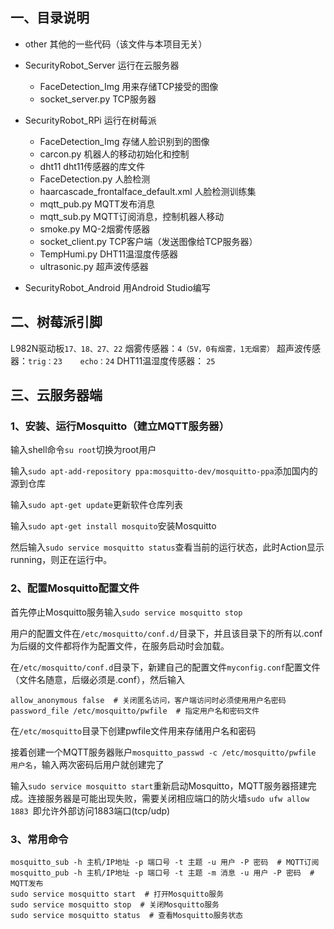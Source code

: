 ## 一、目录说明

- other	 其他的一些代码（该文件与本项目无关）

- SecurityRobot_Server		运行在云服务器
  - FaceDetection_Img	用来存储TCP接受的图像
  - socket_server.py	TCP服务器
- SecurityRobot_RPi		运行在树莓派
  - FaceDetection_Img	存储人脸识别到的图像
  - carcon.py   机器人的移动初始化和控制
  - dht11	dht11传感器的库文件
  - FaceDetection.py	人脸检测
  - haarcascade_frontalface_default.xml		人脸检测训练集
  - mqtt_pub.py		MQTT发布消息
  - mqtt_sub.py		MQTT订阅消息，控制机器人移动
  - smoke.py	MQ-2烟雾传感器
  - socket_client.py	TCP客户端（发送图像给TCP服务器）
  - TempHumi.py		DHT11温湿度传感器
  - ultrasonic.py	超声波传感器
- SecurityRobot_Android    用Android Studio编写

## 二、树莓派引脚

L982N驱动板`17、18、27、22`
烟雾传感器：`4（5V，0有烟雾，1无烟雾）`
超声波传感器：`trig：23    echo：24`
DHT11温湿度传感器： `25`

## 三、云服务器端

### 1、安装、运行Mosquitto（建立MQTT服务器）

输入shell命令`su root`切换为root用户

输入`sudo apt-add-repository ppa:mosquitto-dev/mosquitto-ppa`添加国内的源到仓库

输入`sudo apt-get update`更新软件仓库列表

输入`sudo apt-get install mosquito`安装Mosquitto

然后输入`sudo service mosquitto status`查看当前的运行状态，此时Action显示running，则正在运行中。

### 2、配置Mosquitto配置文件

首先停止Mosquitto服务输入`sudo service mosquitto stop`

用户的配置文件在`/etc/mosquitto/conf.d/`目录下，并且该目录下的所有以.conf为后缀的文件都将作为配置文件，在服务启动时会加载。

在`/etc/mosquitto/conf.d`目录下，新建自己的配置文件`myconfig.conf`配置文件（文件名随意，后缀必须是.conf），然后输入
```shell
allow_anonymous false  # 关闭匿名访问，客户端访问时必须使用用户名密码
password_file /etc/mosquitto/pwfile  # 指定用户名和密码文件
```

在`/etc/mosquitto`目录下创建pwfile文件用来存储用户名和密码

接着创建一个MQTT服务器账户`mosquitto_passwd -c /etc/mosquitto/pwfile 用户名`，输入两次密码后用户就创建完了

输入`sudo service mosquitto start`重新启动Mosquitto，MQTT服务器搭建完成。连接服务器是可能出现失败，需要关闭相应端口的防火墙`sudo ufw allow 1883 `即允许外部访问1883端口(tcp/udp)

### 3、常用命令

```shell
mosquitto_sub -h 主机/IP地址 -p 端口号 -t 主题 -u 用户 -P 密码  # MQTT订阅
mosquitto_pub -h 主机/IP地址 -p 端口号 -t 主题 -m 消息 -u 用户 -P 密码  # MQTT发布
sudo service mosquitto start  # 打开Mosquitto服务
sudo service mosquitto stop  # 关闭Mosquitto服务
sudo service mosquitto status  # 查看Mosquitto服务状态
```